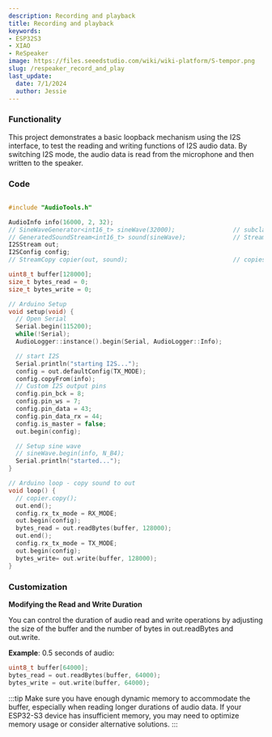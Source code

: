 ```yaml
---
description: Recording and playback
title: Recording and playback
keywords:
- ESP32S3
- XIAO
- ReSpeaker
image: https://files.seeedstudio.com/wiki/wiki-platform/S-tempor.png
slug: /respeaker_record_and_play
last_update:
  date: 7/1/2024
  author: Jessie
---
```



### Functionality



This project demonstrates a basic loopback mechanism using the I2S interface, to test the reading and writing functions of I2S audio data. By switching I2S mode, the audio data is read from the microphone and then written to the speaker.



### Code

```cpp

#include "AudioTools.h"

AudioInfo info(16000, 2, 32);
// SineWaveGenerator<int16_t> sineWave(32000);                // subclass of SoundGenerator with max amplitude of 32000
// GeneratedSoundStream<int16_t> sound(sineWave);             // Stream generated from sine wave
I2SStream out; 
I2SConfig config;
// StreamCopy copier(out, sound);                             // copies sound into i2s

uint8_t buffer[128000];
size_t bytes_read = 0;
size_t bytes_write = 0;

// Arduino Setup
void setup(void) {  
  // Open Serial 
  Serial.begin(115200);
  while(!Serial);
  AudioLogger::instance().begin(Serial, AudioLogger::Info);

  // start I2S
  Serial.println("starting I2S...");
  config = out.defaultConfig(TX_MODE);
  config.copyFrom(info); 
  // Custom I2S output pins
  config.pin_bck = 8;
  config.pin_ws = 7;
  config.pin_data = 43;
  config.pin_data_rx = 44;
  config.is_master = false;
  out.begin(config);

  // Setup sine wave
  // sineWave.begin(info, N_B4);
  Serial.println("started...");
}

// Arduino loop - copy sound to out 
void loop() {
  // copier.copy();
  out.end();
  config.rx_tx_mode = RX_MODE;
  out.begin(config);
  bytes_read = out.readBytes(buffer, 128000);
  out.end();
  config.rx_tx_mode = TX_MODE;
  out.begin(config);
  bytes_write= out.write(buffer, 128000);
}
```


### Customization


**Modifying the Read and Write Duration**

You can control the duration of audio read and write operations by adjusting the size of the buffer and the number of bytes in out.readBytes and out.write. 

**Example**: 0.5 seconds of audio:

```cpp
uint8_t buffer[64000];
bytes_read = out.readBytes(buffer, 64000);
bytes_write = out.write(buffer, 64000);
```


:::tip
Make sure you have enough dynamic memory to accommodate the buffer, especially when reading longer durations of audio data. If your ESP32-S3 device has insufficient memory, you may need to optimize memory usage or consider alternative solutions.
:::






